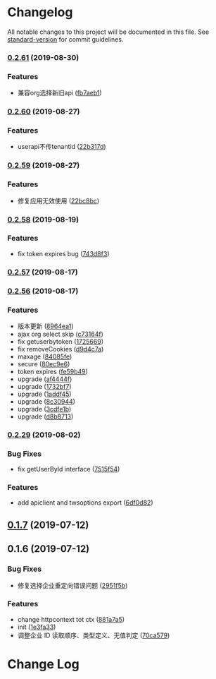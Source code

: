 # Changelog

All notable changes to this project will be documented in this file. See [standard-version](https://github.com/conventional-changelog/standard-version) for commit guidelines.

### [0.2.61](http://gitlab.alibaba-inc.com/tbs/node-uc-sdk/compare/v0.2.60...v0.2.61) (2019-08-30)


### Features

* 兼容org选择新旧api ([fb7aeb1](http://gitlab.alibaba-inc.com/tbs/node-uc-sdk/commit/fb7aeb1))



### [0.2.60](http://gitlab.alibaba-inc.com/tbs/node-uc-sdk/compare/v0.2.59...v0.2.60) (2019-08-27)


### Features

* userapi不传tenantid ([22b317d](http://gitlab.alibaba-inc.com/tbs/node-uc-sdk/commit/22b317d))



### [0.2.59](http://gitlab.alibaba-inc.com/tbs/node-uc-sdk/compare/v0.2.58...v0.2.59) (2019-08-27)


### Features

* 修复应用无效使用 ([22bc8bc](http://gitlab.alibaba-inc.com/tbs/node-uc-sdk/commit/22bc8bc))



### [0.2.58](http://gitlab.alibaba-inc.com/tbs/node-uc-sdk/compare/v0.2.57...v0.2.58) (2019-08-19)


### Features

* fix token expires bug ([743d8f3](http://gitlab.alibaba-inc.com/tbs/node-uc-sdk/commit/743d8f3))



### [0.2.57](http://gitlab.alibaba-inc.com/tbs/node-uc-sdk/compare/v0.2.56...v0.2.57) (2019-08-17)



### [0.2.56](http://gitlab.alibaba-inc.com/tbs/node-uc-sdk/compare/v0.2.29...v0.2.56) (2019-08-17)


### Features

* 版本更新 ([8964ea1](http://gitlab.alibaba-inc.com/tbs/node-uc-sdk/commit/8964ea1))
* ajax org select skip ([c73164f](http://gitlab.alibaba-inc.com/tbs/node-uc-sdk/commit/c73164f))
* fix getuserbytoken ([1725669](http://gitlab.alibaba-inc.com/tbs/node-uc-sdk/commit/1725669))
* fix removeCookies ([d9d4c7a](http://gitlab.alibaba-inc.com/tbs/node-uc-sdk/commit/d9d4c7a))
* maxage ([84085fe](http://gitlab.alibaba-inc.com/tbs/node-uc-sdk/commit/84085fe))
* secure ([80ec9e6](http://gitlab.alibaba-inc.com/tbs/node-uc-sdk/commit/80ec9e6))
* token expires ([fe59b49](http://gitlab.alibaba-inc.com/tbs/node-uc-sdk/commit/fe59b49))
* upgrade ([af4444f](http://gitlab.alibaba-inc.com/tbs/node-uc-sdk/commit/af4444f))
* upgrade ([1732bf7](http://gitlab.alibaba-inc.com/tbs/node-uc-sdk/commit/1732bf7))
* upgrade ([1addf45](http://gitlab.alibaba-inc.com/tbs/node-uc-sdk/commit/1addf45))
* upgrade ([8c30944](http://gitlab.alibaba-inc.com/tbs/node-uc-sdk/commit/8c30944))
* upgrade ([3cdfe1b](http://gitlab.alibaba-inc.com/tbs/node-uc-sdk/commit/3cdfe1b))
* upgrade ([d8b8713](http://gitlab.alibaba-inc.com/tbs/node-uc-sdk/commit/d8b8713))



### [0.2.29](http://gitlab.alibaba-inc.com/tbs/node-uc-sdk/compare/v0.1.7...v0.2.29) (2019-08-02)


### Bug Fixes

* fix getUserById interface ([7515f54](http://gitlab.alibaba-inc.com/tbs/node-uc-sdk/commit/7515f54))


### Features

* add apiclient and twsoptions export ([6df0d82](http://gitlab.alibaba-inc.com/tbs/node-uc-sdk/commit/6df0d82))



## [0.1.7](http://gitlab.alibaba-inc.com/tbs/node-uc-sdk/compare/v0.1.6...v0.1.7) (2019-07-12)



## 0.1.6 (2019-07-12)


### Bug Fixes

* 修复选择企业重定向错误问题 ([2951f5b](http://gitlab.alibaba-inc.com/tbs/node-uc-sdk/commit/2951f5b))


### Features

* change httpcontext tot ctx ([881a7a5](http://gitlab.alibaba-inc.com/tbs/node-uc-sdk/commit/881a7a5))
* init ([1e3fa33](http://gitlab.alibaba-inc.com/tbs/node-uc-sdk/commit/1e3fa33))
* 调整企业 ID 读取顺序、类型定义、无值判定 ([70ca579](http://gitlab.alibaba-inc.com/tbs/node-uc-sdk/commit/70ca579))



# Change Log
